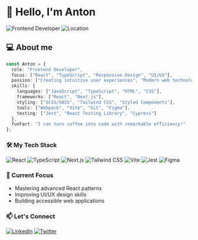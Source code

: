 # 👋 Hello, I'm Anton

![Frontend Developer](https://img.shields.io/badge/Frontend-Developer-blue)
![Location](https://img.shields.io/badge/Location-Kyiv-green)

## 💻 About me

```ts
const Anton = {
  role: "Frontend Developer",
  focus: ["React", "TypeScript", "Responsive Design", "UI/UX"],
  passion: ["Creating intuitive user experiences", "Modern web technologies", "Clean code architecture", "Performance optimization"],
  skills: {
    languages: ["JavaScript", "TypeScript", "HTML", "CSS"],
    frameworks: ["React", "Next.js"],
    styling: ["SCSS/SASS", "Tailwind CSS", "Styled Components"],
    tools: ["Webpack", "Vite", "Git", "Figma"],
    testing: ["Jest", "React Testing Library", "Cypress"]
  },
  funFact: "I can turn coffee into code with remarkable efficiency!"
};
```

### 🛠️ My Tech Stack

![React](https://img.shields.io/badge/React-61DAFB?style=for-the-badge&logo=react&logoColor=black)
![TypeScript](https://img.shields.io/badge/TypeScript-3178C6?style=for-the-badge&logo=typescript&logoColor=white)
![Next.js](https://img.shields.io/badge/Next.js-000000?style=for-the-badge&logo=nextdotjs&logoColor=white)
![Tailwind CSS](https://img.shields.io/badge/Tailwind-06B6D4?style=for-the-badge&logo=tailwindcss&logoColor=white)
![Vite](https://img.shields.io/badge/Vite-646CFF?style=for-the-badge&logo=vite&logoColor=white)
![Jest](https://img.shields.io/badge/Jest-C21325?style=for-the-badge&logo=jest&logoColor=white)
![Figma](https://img.shields.io/badge/Figma-F24E1E?style=for-the-badge&logo=figma&logoColor=white)

### 🎯 Current Focus

- Mastering advanced React patterns
- Improving UI/UX design skills
- Building accessible web applications

### 📫 Let's Connect

[![LinkedIn](https://img.shields.io/badge/LinkedIn-0A66C2?style=for-the-badge&logo=linkedin&logoColor=white)](https://www.linkedin.com/in/skynov/)
[![Twitter](https://img.shields.io/badge/Twitter-1DA1F2?style=for-the-badge&logo=twitter&logoColor=white)](https://twitter.com/skynov_ua)

